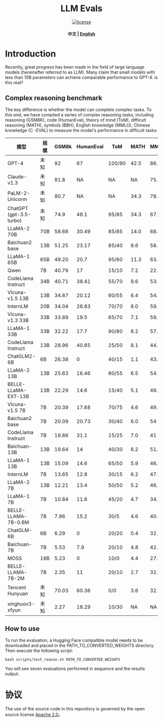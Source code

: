 <!-- markdownlint-disable first-line-h1 -->
<!-- markdownlint-disable html -->

<div align="center">
<h1>
LLM Evals
</h1>
</div>

<div align="center">

[![license](https://img.shields.io/github/license/modelscope/modelscope.svg)](https://github.com/XiaoduoAILab/llm_evals/blob/main/LICENSE)
<h4 align="center">
    <p>
        <b>中文</b> |
        <a href="https://github.com/XiaoduoAILab/llm_evals/blob/main/README_EN.md">English</a>
    <p>
</h4>
</div>

# Introduction

Recently, great progress has been made in the field of large language models (hereinafter referred to as LLM). Many claim that small models with less than 10B parameters can achieve comparable performance to GPT-4. is this real?


## Complex reasoning benchmark

The key difference is whether the model can complete complex tasks. To this end, we have compiled a series of complex reasoning tasks, including reasoning (GSM8K), code (HumanEval), theory of mind (ToM), difficult reasoning (MATH), symbols (BBH), English knowledge (MMLU), Chinese knowledge (C -EVAL) to measure the model's performance in difficult tasks:

| 模型                      | 规模  | GSM8k  | HumanEval | ToM    | MATH | MMLU | BBH     | C-EVAL |
| ----------------------- | --- |--------| --------- | ------ | ---- | ---- | ------- | ------ |
| GPT-4                   | 未知  | 92     | 67        | 100/90 | 42.5 | 86.4 | NA      | 68.7   |
| Claude-v1.3             | 未知  | 81.8   | NA        | NA     | NA   | 75.6 | 67.3    | 54.2   |
| PaLM-2-Unicorm          | 未知  | 80.7   | NA        | NA     | 34.3 | 78.3 | 78.1    | NA     |
| ChatGPT (gpt-3.5-turbo) | 未知  | 74.9   | 48.1      | 95/85  | 34.3 | 67.3 | 70.1    | 54.4   |
| LLaMA-2 70B             | 70B | 58.68  | 30.49     | 85/85  | 14.0 | 68.9 | 51.08   | 50.59  |
| Baichuan2 base          | 13B | 51.25  | 23.17     | 85/40  | 8.6  | 58.8 | 36.69   | 57.88  |
| LLaMA-1 65B             | 65B | 49.20  | 20.7      | 95/60  | 11.3 | 63.4 | 46.57   | 41.31  |
| Qwen                    | 7B  | 40.79  | 17        | 15/10  | 7.2  | 22.9 | 18.77   | 58.99  |
| CodeLlama Instruct      | 34B | 40.71  | 38.41     | 55/70  | 9.6  | 53.6 | 49.24   | 44.06  |
| Vicuna-v1.5 13B         | 13B | 34.87  | 20.12     | 60/55  | 6.4  | 54.9 | 41.58   | 40.94  |
| InternLM                | 20B | 34.04  | 26.83     | 70/70  | 8.0  | 59.6 |         | 53.12  |
| Vicuna-v1.3 33B         | 33B | 33.89  | 19.5      | 65/70  | 7.1  | 59.4 | 44.49   | 40.49  |
| LLaMA-1 33B             | 33B | 32.22  | 17.7      | 90/80  | 8.2  | 57.8 | 40.22   | 39.38  |
| CodeLlama Instruct      | 13B | 28.96  | 40.85     | 25/50  | 8.1  | 44.7 | 39.29   | 36.63  |
| ChatGLM2-6B             | 6B  | 26.38  | 0         | 40/15  | 1.1  | 43.2 | 30.66   | 39.52  |
| LLaMA-2 13B             | 13B | 25.63  | 16.46     | 80/55  | 6.5  | 54.8 | 37.44   | 39.67  |
| BELLE-LLaMA-EXT-13B     | 13B | 22.29  | 14.6      | 15/40  | 5.1  | 49.4 | 26.4    | 40.64  |
| Vicuna-v1.5 7B          | 7B  | 20.39  | 17.68     | 70/75  | 4.6  | 49.9 | 36.71   | 37.74  |
| Baichuan2 base          | 7B  | 20.09  | 20.73     | 30/40  | 6.0  | 54   | 32.96   | 55.57  |
| CodeLlama Instruct      | 7B  | 19.86  | 31.1      | 15/25  | 7.0  | 41   | 34.45   | 35.59  |
| Baichuan-13B            | 13B | 19.64  | 14        | 40/30  | 6.2  | 51.3 | 32.85   | 52.6   |
| LLaMA-1 13B             | 13B | 15.09  | 14.6      | 65/50  | 5.9  | 46.7 | 31.25   | 30.24  |
| InternLM                | 7B  | 13.65  | 12.8      | 30/15  | 6.2  | 47.5 | 28.64   | 43.02  |
| LLaMA-2 7B              | 13B | 12.21  | 13.4      | 50/50  | 5.2  | 46.1 | 33.51   | 30.53  |
| LLaMA-1 7B              | 7B  | 10.84  | 11.6      | 45/20  | 4.7  | 34.1 | 27.2    | 27.41  |
| BELLE-LLAMA-7B-0.6M     | 7B  | 7.96   | 15.2      | 30/5   | 4.6  | 40.5 | 28.61   | 28.53  |
| ChatGLM-6B              | 6B  | 6.29   | 0         | 20/20  | 0.4  | 32.9 | 24.45   | 36.85  |
| Baichuan-7B             | 7B  | 5.53   | 7.9       | 20/10  | 4.8  | 42.5 | 26.75   | 42.57  |
| MOSS                    | 16B | 5.23   | 0         | 10/0   | 4.4  | 27.1 | 5.87    | 28.31  |
| BELLE-LLAMA-7B-2M       | 7B  | 2.35   | 11        | 20/10  | 2.7  | 32.6 | 25.65   | 30.39  |
| Tencent Hunyuan                | 未知  | 70.03 | 60.36 | 0/0  | 3.6 | 32.8 | 26.08 | 39.38 |
| xinghuov3-xfyun                    | 未知  | 2.27 | 18.29 | 10/30 | NA   | NA | NA   | NA  |
## How to use

To run the evaluation, a Hugging Face compatible model needs to be downloaded and placed in the PATH_TO_CONVERTED_WEIGHTS directory. Then execute the following script:

```
bash scripts/test_reason.sh PATH_TO_CONVERTED_WEIGHTS
```

You will see seven evaluations performed in sequence and the results output.

# 协议

The use of the source code in this repository is governed by the open source license [Apache 2.0](https://github.com/XiaoduoAILab/llm_evals/blob/main/LICENSE)。

